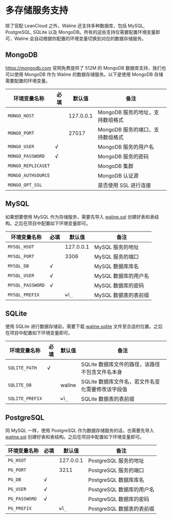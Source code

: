 # 多存储服务支持

除了官配 LeanCloud 之外，Waline 还支持多种数据库，包括 MySQL, PostgreSQL, SQLite 以及 MongoDB。所有的这些支持仅需要配置环境变量即可，Waline 会自动根据你配置的环境变量切换到对应的数据存储服务。

## MongoDB

<https://mongodb.com> 官网免费提供了 512M 的 MongoDB 数据库支持，我们也可以使用 MongoDB 作为 Waline 的数据存储服务。以下是使用 MongoDB 存储需要配置的环境变量。

| 环境变量名称 | 必填 | 默认值 | 备注 |
|------------|---------|------|------|
| `MONGO_HOST` |  | 127.0.0.1 | MongoDB 服务的地址，支持数组格式 |
| `MONGO_PORT` |  | 27017 | MongoDB 服务的端口，支持数组格式 |
| `MONGO_USER` | √ | | MongoDB 服务的用户名 |
| `MONGO_PASSWORD` | √ | | MongoDB 服务的密码 |
| `MONGO_REPLICASET` | | | MongoDB 集群 |
| `MONGO_AUTHSOURCE` | | | MongoDB 认证源 |
| `MONGO_OPT_SSL` | | | 是否使用 SSL 进行连接 |

## MySQL

如果想要使用 MySQL 作为存储服务，需要先导入 [waline.sql](https://github.com/lizheming/waline/blob/master/assets/waline.sql) 创建好表和表结构。之后在项目中配置如下环境变量即可。

| 环境变量名称 | 必填 | 默认值 | 备注 |
|------------|---------|------|------|
| `MYSQL_HSOT` | | 127.0.0.1 | MySQL 服务的地址 |
| `MYSQL_PORT` | | 3306 | MySQL 服务的端口 |
| `MYSQL_DB` | √ | | MySQL 数据库库名 |
| `MYSQL_USER` | √ | | MySQL 数据库的用户名 |
| `MYSQL_PASSWORD` | √ | | MySQL 数据库的密码 |
| `MYSQL_PREFIX` | | `wl_` | MySQL 数据表的表前缀 |

## SQLite

使用 SQLite 进行数据存储前，需要下载 [waline.sqlite](https://github.com/lizheming/waline/blob/master/assets/waline.sqlite) 文件至合适的位置。之后在项目中配置如下环境变量即可。


| 环境变量名称 | 必填 | 默认值 | 备注 |
|------------|---------|------|------|
| `SQLITE_PATH` | √ | | SQLite 数据库文件的路径，该路径不包含文件名本身 |
| `SQLITE_DB` | | waline | SQLite 数据库文件名，若文件名变化需要修改该字段值 |
| `SQLITE_PREFIX` | | `wl_` | SQLite 数据表的表前缀 |

## PostgreSQL

同 MySQL 一样，使用 PostgreSQL 作为数据存储服务的话，也需要先导入 [waline.sql](https://github.com/lizheming/waline/blob/master/assets/waline.sql) 创建好表和表结构。之后在项目中配置如下环境变量即可。

| 环境变量名称 | 必填 | 默认值 | 备注 |
|------------|---------|------|------|
| `PG_HSOT` | | 127.0.0.1 | PostgreSQL 服务的地址 |
| `PG_PORT` | | 3211 | PostgreSQL 服务的端口 |
| `PG_DB` | √ | | PostgreSQL 数据库库名 |
| `PG_USER` | √ | | PostgreSQL 数据库的用户名 |
| `PG_PASSWORD` | √ | | PostgreSQL 数据库的密码 |
| `PG_PREFIX` | | `wl_` | PostgreSQL 数据表的表前缀 |